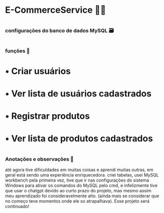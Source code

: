 ﻿# E-CommerceService 🧑‍💻
#

### configurações do banco de dados MySQL 🗃



#
### funções 🧾
# • Criar usuários
# • Ver lista de usuários cadastrados 
# • Registrar produtos 
# • Ver lista de produtos cadastrados 

#
### Anotações e observações 🚀

até agora tive dificuldades em muitas coisas e aprendi muitas outras, em geral está sendo uma experiência enriquecedora.
criei tabelas, usei MySQL workbench pela primeira vez, tive que ir nas configurações do sistema Windows para ativar os comandos do MySQL pelo cmd, e infelizmente tive que usar o chatgpt devido ao curto prazo do projeto, mas mesmo assim meu aprendizado foi consideravelmente alto. (ainda mais se considerar que no começo teve momentos onde ele so atrapalhava). Esse projeto será continuado!
